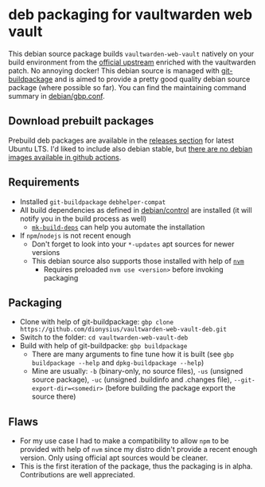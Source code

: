 # deb packaging for vaultwarden web vault

This debian source package builds `vaultwarden-web-vault` natively on your build environment from the [official upstream](https://github.com/bitwarden/clients) enriched with the vaultwarden patch. No annoying docker! This debian source is managed with [git-buildpackage](https://wiki.debian.org/PackagingWithGit) and is aimed to provide a pretty good quality debian source package (where possible so far). You can find the maintaining command summary in [debian/gbp.conf](debian/gbp.conf).

## Download prebuilt packages

Prebuild deb packages are available in the [releases section](https://github.com/dionysius/vaultwarden-web-vault-deb/releases) for latest Ubuntu LTS. I'd liked to include also debian stable, but [there are no debian images available in github actions](https://github.com/actions/runner-images).

## Requirements

- Installed `git-buildpackage` `debhelper-compat`
- All build dependencies as defined in [debian/control](debian/control) are installed (it will notify you in the build process as well)
  - [`mk-build-deps`](https://manpages.debian.org/testing/devscripts/mk-build-deps.1.en.html) can help you automate the installation
- If `npm`/`nodejs` is not recent enough
  - Don't forget to look into your `*-updates` apt sources for newer versions
  - This debian source also supports those installed with help of [`nvm`](https://github.com/nvm-sh/nvm)
    - Requires preloaded `nvm use <version>` before invoking packaging

## Packaging

- Clone with help of git-buildpackage: `gbp clone https://github.com/dionysius/vaultwarden-web-vault-deb.git`
- Switch to the folder: `cd vaultwarden-web-vault-deb`
- Build with help of git-buildpacke: `gbp buildpackage`
  - There are many arguments to fine tune how it is built (see `gbp buildpackage --help` and `dpkg-buildpackage --help`)
  - Mine are usually: `-b` (binary-only, no source files), `-us` (unsigned source package), `-uc` (unsigned .buildinfo and .changes file), `--git-export-dir=<somedir>` (before building the package export the source there)

## Flaws

- For my use case I had to make a compatibility to allow `npm` to be provided with help of `nvm` since my distro didn't provide a recent enough version. Only using official apt sources would be cleaner.
- This is the first iteration of the package, thus the packaging is in alpha. Contributions are well appreciated.

